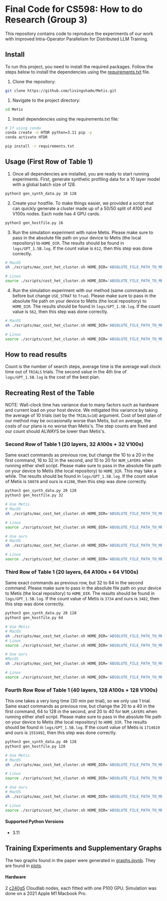 # Final Code for CS598: How to do Research (Group 3)

This repository contains code to reproduce the experiments of our work with Improved Intra-Operator Parallelism for Distributed LLM
Training.

## Install
To run this project, you need to install the required packages. Follow the steps below to install the dependencies using the [requirements.txt](requirements.txt) file.

1. Clone the repository: 
```bash
git clone https://github.com/livingshade/Metis.git
```

1. Navigate to the project directory:
```bash 
cd Metis
```

1. Install dependencies using the requirements.txt file: 
```bash
# If using conda
conda create -n HTDR python=3.11 pip -y
conda activate HTDR

pip install -r requirements.txt
```
## Usage (First Row of Table 1)
1. Once all dependencies are installed, you are ready to start running experiments. First, generate synthetic profiling data for a 10 layer model with a global batch size of 128.
```bash
python3 gen_synth_data.py 10 128 
```

2. Create your hostfile. To make things easier, we provided a script that can quickly generate a cluster made up of a 50/50 split of A100 and V100s nodes. Each node has 4 GPU cards. 
```bash
python3 gen_hostfile.py 16
```

3. Run the simulation experiment with naive Metis. Please make sure to pass in the absolute file path on your device to Metis (the local repository) to `HOME_DIR`. The results should be found in `logs/GPT_1.5B.log`. If the count value is `612`, then this step was done correctly.
```bash
# MacOS
sh ./scripts/mac_cost_het_cluster.sh HOME_DIR='ABSOLUTE_FILE_PATH_TO_METIS' MODEL_NAME=GPT MODEL_SIZE=1.5B NUM_LAYERS=10 GBS=128  MAX_PROFILED_TP=128 MAX_PROFILED_BATCH_SIZE=128 SCALE_VARIANCE=1 MAX_PERMUTE_LEN=128 TRIALS=10 USE_STRAT=False

# Linux
source ./scripts/cost_het_cluster.sh HOME_DIR='ABSOLUTE_FILE_PATH_TO_METIS' MODEL_NAME=GPT MODEL_SIZE=1.5B NUM_LAYERS=10 GBS=128  MAX_PROFILED_TP=128 MAX_PROFILED_BATCH_SIZE=128 SCALE_VARIANCE=1 MAX_PERMUTE_LEN=128 TRIALS=10 USE_STRAT=False
```

4. Run the simulation experiment with our method (same commands as before but change `USE_STRAT` to `True`). Please make sure to pass in the absolute file path on your device to Metis (the local repository) to `HOME_DIR`. The results should be found in `logs/GPT_1.5B.log`. If the count value is `562`, then this step was done correctly.
```bash
# MacOS
sh ./scripts/mac_cost_het_cluster.sh HOME_DIR='ABSOLUTE_FILE_PATH_TO_METIS' MODEL_NAME=GPT MODEL_SIZE=1.5B NUM_LAYERS=10 GBS=128  MAX_PROFILED_TP=128 MAX_PROFILED_BATCH_SIZE=128 SCALE_VARIANCE=1 MAX_PERMUTE_LEN=128 TRIALS=10 USE_STRAT=True

# Linux
source ./scripts/cost_het_cluster.sh HOME_DIR='ABSOLUTE_FILE_PATH_TO_METIS' MODEL_NAME=GPT MODEL_SIZE=1.5B NUM_LAYERS=10 GBS=128  MAX_PROFILED_TP=128 MAX_PROFILED_BATCH_SIZE=128 SCALE_VARIANCE=1 MAX_PERMUTE_LEN=128 TRIALS=10 USE_STRAT=True
```

## How to read results
Count is the number of search steps, average time is the average wall clock time out of `TRIALS` trials. The second value in the 4th line of `logs/GPT_1.5B.log` is the cost of the best plan.

## Recreating Rest of the Table
NOTE: Wall-clock time has variance due to many factors such as hardware and current load on your host device. We mitigated this variance by taking the average of 10 trials (set by the `TRIALS=10`) argument. Cost of best plan of our method may be occasionally worse than Metis, but on average, the costs of our plans is no worse than Metis's. The step counts are fixed and our count should ALWAYS be lower than Metis's.

### Second Row of Table 1 (20 layers, 32 A100s + 32 V100s)
Same exact commands as previous row, but change the 10 to a 20 in the first command, 16 to 32 in the second, and 10 to 20 for `NUM_LAYERS` when running either shell script. Please make sure to pass in the absolute file path on your device to Metis (the local repository) to `HOME_DIR`. This may take a while. The results should be found in `logs/GPT_1.5B.log`. If the count value of Metis is `58078` and ours is `41208`, then this step was done correctly.
```bash
python3 gen_synth_data.py 20 128 
python3 gen_hostfile.py 32

# Use Metis
# MacOS
sh ./scripts/mac_cost_het_cluster.sh HOME_DIR='ABSOLUTE_FILE_PATH_TO_METIS' MODEL_NAME=GPT MODEL_SIZE=1.5B NUM_LAYERS=20 GBS=128  MAX_PROFILED_TP=128 MAX_PROFILED_BATCH_SIZE=128 SCALE_VARIANCE=1 MAX_PERMUTE_LEN=128 TRIALS=5 USE_STRAT=False

# Linux
source ./scripts/cost_het_cluster.sh HOME_DIR='ABSOLUTE_FILE_PATH_TO_METIS' MODEL_NAME=GPT MODEL_SIZE=1.5B NUM_LAYERS=20 GBS=128  MAX_PROFILED_TP=128 MAX_PROFILED_BATCH_SIZE=128 SCALE_VARIANCE=1 MAX_PERMUTE_LEN=128 TRIALS=5 USE_STRAT=False

# Use ours
# MacOS
sh ./scripts/mac_cost_het_cluster.sh HOME_DIR='ABSOLUTE_FILE_PATH_TO_METIS' MODEL_NAME=GPT MODEL_SIZE=1.5B NUM_LAYERS=20 GBS=128  MAX_PROFILED_TP=128 MAX_PROFILED_BATCH_SIZE=128 SCALE_VARIANCE=1 MAX_PERMUTE_LEN=128 TRIALS=5 USE_STRAT=True

# Linux
source ./scripts/cost_het_cluster.sh HOME_DIR='ABSOLUTE_FILE_PATH_TO_METIS' MODEL_NAME=GPT MODEL_SIZE=1.5B NUM_LAYERS=20 GBS=128  MAX_PROFILED_TP=128 MAX_PROFILED_BATCH_SIZE=128 SCALE_VARIANCE=1 MAX_PERMUTE_LEN=128 TRIALS=5 USE_STRAT=True
```

### Third Row of Table 1 (20 layers, 64 A100s + 64 V100s)
Same exact commands as previous row, but 32 to 64 in the second command. Please make sure to pass in the absolute file path on your device to Metis (the local repository) to `HOME_DIR`. The results should be found in `logs/GPT_1.5B.log`. If the count value of Metis is `3734` and ours is `3482`, then this step was done correctly.
```bash
python3 gen_synth_data.py 20 128 
python3 gen_hostfile.py 64

# Use Metis
# MacOS
sh ./scripts/mac_cost_het_cluster.sh HOME_DIR='ABSOLUTE_FILE_PATH_TO_METIS' MODEL_NAME=GPT MODEL_SIZE=1.5B NUM_LAYERS=20 GBS=128 MAX_PROFILED_TP=128 MAX_PROFILED_BATCH_SIZE=128 SCALE_VARIANCE=1 MAX_PERMUTE_LEN=128 TRIALS=5 USE_STRAT=False
# Linux
source ./scripts/cost_het_cluster.sh HOME_DIR='ABSOLUTE_FILE_PATH_TO_METIS' MODEL_NAME=GPT MODEL_SIZE=1.5B NUM_LAYERS=20 GBS=128 MAX_PROFILED_TP=128 MAX_PROFILED_BATCH_SIZE=128 SCALE_VARIANCE=1 MAX_PERMUTE_LEN=128 TRIALS=5 USE_STRAT=False

# Use ours
#MacOS
sh ./scripts/mac_cost_het_cluster.sh HOME_DIR='ABSOLUTE_FILE_PATH_TO_METIS' MODEL_NAME=GPT MODEL_SIZE=1.5B NUM_LAYERS=20 GBS=128 MAX_PROFILED_TP=128 MAX_PROFILED_BATCH_SIZE=128 SCALE_VARIANCE=1 MAX_PERMUTE_LEN=128 TRIALS=5 USE_STRAT=True

# Linux
source ./scripts/cost_het_cluster.sh HOME_DIR='ABSOLUTE_FILE_PATH_TO_METIS' MODEL_NAME=GPT MODEL_SIZE=1.5B NUM_LAYERS=20 GBS=128 MAX_PROFILED_TP=128 MAX_PROFILED_BATCH_SIZE=128 SCALE_VARIANCE=1 MAX_PERMUTE_LEN=128 TRIALS=5 USE_STRAT=True
```

### Fourth Row Row of Table 1 (40 layers, 128 A100s + 128 V100s)
This one takes a very long time (30 min per trial), so we only use 1 trial. Same exact commands as previous row, but change the 20 to a 40 in the first command, 64 to 128 in the second, and 20 to 40 for `NUM_LAYERS` when running either shell script. Please make sure to pass in the absolute file path on your device to Metis (the local repository) to `HOME_DIR`. The results should be found in `logs/GPT_1.5B.log`. If the count value of Metis is `1714619` and ours is `1553492`, then this step was done correctly.
```bash
python3 gen_synth_data.py 40 128 
python3 gen_hostfile.py 128

# Use Metis
# MacOS
sh ./scripts/mac_cost_het_cluster.sh HOME_DIR='ABSOLUTE_FILE_PATH_TO_METIS' MODEL_NAME=GPT MODEL_SIZE=1.5B NUM_LAYERS=40 GBS=128 MAX_PROFILED_TP=128 MAX_PROFILED_BATCH_SIZE=128 SCALE_VARIANCE=1 MAX_PERMUTE_LEN=128 TRIALS=1 USE_STRAT=False

# Linux
source ./scripts/cost_het_cluster.sh HOME_DIR='ABSOLUTE_FILE_PATH_TO_METIS' MODEL_NAME=GPT MODEL_SIZE=1.5B NUM_LAYERS=40 GBS=128 MAX_PROFILED_TP=128 MAX_PROFILED_BATCH_SIZE=128 SCALE_VARIANCE=1 MAX_PERMUTE_LEN=128 TRIALS=1 USE_STRAT=False

# Use ours
# MacOS
sh ./scripts/mac_cost_het_cluster.sh HOME_DIR='ABSOLUTE_FILE_PATH_TO_METIS' MODEL_NAME=GPT MODEL_SIZE=1.5B NUM_LAYERS=40 GBS=128 MAX_PROFILED_TP=128 MAX_PROFILED_BATCH_SIZE=128 SCALE_VARIANCE=1 MAX_PERMUTE_LEN=128 TRIALS=1 USE_STRAT=True

# Linux
source ./scripts/cost_het_cluster.sh HOME_DIR='ABSOLUTE_FILE_PATH_TO_METIS' MODEL_NAME=GPT MODEL_SIZE=1.5B NUM_LAYERS=40 GBS=128 MAX_PROFILED_TP=128 MAX_PROFILED_BATCH_SIZE=128 SCALE_VARIANCE=1 MAX_PERMUTE_LEN=128 TRIALS=1 USE_STRAT=True
```

#### Supported Python Versions
- 3.11

## Training Experiments and Supplementary Graphs
The two graphs found in the paper were generated in [graphs.ipynb](./graphs.ipynb). They are found in [plots](./plots/).

#### Hardware
2 [c240g5](https://docs.cloudlab.us/hardware.html) Cloudlab nodes, each fitted with one P100 GPU.
Simulation was done on a 2021 Apple M1 Macbook Pro.